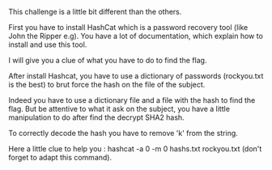 This challenge is a little bit different than the others.

First you have to install HashCat which is a password recovery tool (like John the Ripper e.g). You have a lot of documentation, which explain how to install and use this tool.

I will give you a clue of what you have to do to find the flag.

After install Hashcat, you have to use a dictionary of passwords (rockyou.txt is the best) to brut force the  hash on the file of the subject.

Indeed you have to use a dictionary file and a file with the hash to find the flag. But be attentive to what it ask on the subject, you have a little manipulation to do after find the decrypt SHA2 hash.

To correctly decode the hash you have to remove 'k' from the string.

Here a little clue to help you : hashcat -a 0 -m 0 hashs.txt rockyou.txt (don't forget to adapt this command).
